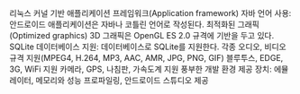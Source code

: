 리눅스 커널 기반
애플리케이션 프레임워크(Application framework)
자바 언어 사용: 안드로이드 애플리케이션은 자바나 코틀린 언어로 작성된다.
최적화된 그래픽(Optimized graphics)
3D 그래픽은 OpenGL ES 2.0 규격에 기반을 두고 있다.
SQLite 데이터베이스 지원: 데이터베이스로 SQLite를 지원한다.
각종 오디오, 비디오 규격 지원(MPEG4, H.264, MP3, AAC, AMR, JPG, PNG, GIF)
블루투스, EDGE, 3G, WiFi 지원
카메라, GPS, 나침판, 가속도계 지원
풍부한 개발 환경 제공 장치: 에뮬레이터, 메모리와 성능 프로파일링, 안드로이드 스튜디오 제공

